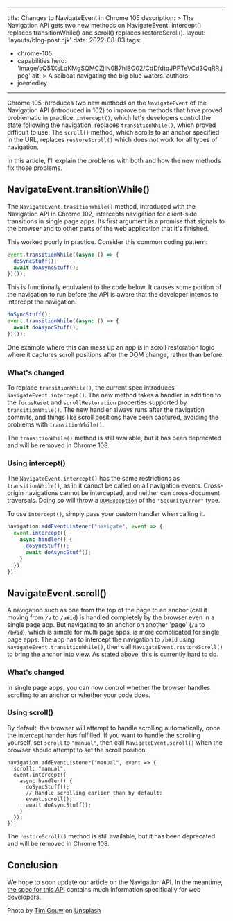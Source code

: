 
---
title: Changes to NavigateEvent in Chrome 105
description: >
  The Navigation API gets two new methods on NavigateEvent: intercept() replaces transitionWhile() and scroll() replaces restoreScroll().
layout: 'layouts/blog-post.njk'
date: 2022-08-03
tags:
  - chrome-105
  - capabilities
hero: 'image/sQ51XsLqKMgSQMCZjIN0B7hlBO02/CdDfdtqJPPTeVCd3QqRR.jpeg'
alt: >
  A saiboat navigating the big blue waters.
authors:
  - joemedley
---

Chrome 105 introduces two new methods on the `NavigateEvent` of the Navigation API (introduced in 102) to improve on methods that have proved problematic in practice. `intercept()`, which let's developers control the state following the navigation, replaces `transitionWhile()`, which proved difficult to use. The `scroll()` method, which scrolls to an anchor specified in the URL, replaces `restoreScroll()` which does not work for all types of navigation. 

In this article, I'll explain the problems with both and how the new methods fix those problems.

## NavigateEvent.transitionWhile()

The `NavigateEvent.trasitionWhile()` method, introduced with the Navigation API in Chrome 102, intercepts navigation for client-side transitions in single page apps. Its first argument is a promise that signals to the browser and to other parts of the web application that it's finished.

This worked poorly in practice. Consider this common coding pattern:

```js
event.transitionWhile((async () => {
  doSyncStuff();
  await doAsyncStuff();
})());
```

This is functionally equivalent to the code below. It causes some portion of the navigation to run before the API is aware that the developer intends to intercept the navigation.

```js
doSyncStuff();
event.transitionWhile((async () => {
  await doAsyncStuff();
})());
```

One example where this can mess up an app is in scroll restoration logic where it captures scroll positions after the DOM change, rather than before. 

### What's changed

To replace `transitionWhile()`, the current spec introduces `NavigateEvent.intercept()`. The new method takes a handler in addition to the `focusReset` and `scrollRestoration` properties supported by `transitionWhile()`. The new handler always runs after the navigation commits, and things like scroll positions have been captured, avoiding the problems with `transitionWhile()`.

The `transitionWhile()` method is still available, but it has been deprecated and will be removed in Chrome 108.

### Using intercept()

The `NavigateEvent.intercept()` has the same restrictions as `transitionWhile()`, as in it cannot be called on all navigation events. Cross-origin navigations cannot be intercepted, and neither can cross-document traversals. Doing so will throw a [`DOMException`](https://developer.mozilla.org/docs/Web/API/DOMException) of the `"SecurityError"` type.

To use `intercept()`, simply pass your custom handler when calling it. 

```js
navigation.addEventListener("navigate", event => {
  event.intercept({
    async handler() {
      doSyncStuff();
      await doAsyncStuff();
    }
  });
});
```

## NavigateEvent.scroll()

A navigation such as one from the top of the page to an anchor (call it moving from `/a` to `/a#id`) is handled completely by the browser even in a single page app. But navigating to an anchor on another 'page' (`/a` to `/b#id`), which is simple for multi page apps, is more complicated for single page apps. The app has to intercept the navigation to `/b#id` using `NavigateEvent.transitionWhile()`, then call `NavigateEvent.restoreScroll()` to bring the anchor into view. As stated above, this is currently hard to do.

### What's changed

In single page apps, you can now control whether the browser handles scrolling to an anchor or whether your code does.

### Using scroll()

By default, the browser will attempt to handle scrolling automatically, once the intercept hander has fulfilled. If you want to handle the scrolling yourself, set `scroll` to `"manual"`, then call `NavigateEvent.scroll()` when the browser should attempt to set the scroll position.

```js/2,8
navigation.addEventListener("manual", event => {
  scroll: "manual",
  event.intercept({
    async handler() {
      doSyncStuff();
      // Handle scrolling earlier than by default:
      event.scroll();
      await doAsyncStuff();
    }
  });
});
```

The `restoreScroll()` method is still available, but it has been deprecated and will be removed in Chrome 108.

## Conclusion

We hope to soon update our article on the Navigation API. In the meantime, [the spec for this API](https://wicg.github.io/navigation-api/) contains much information specifically for web developers.

Photo by <a href="https://unsplash.com/@punttim?utm_source=unsplash&utm_medium=referral&utm_content=creditCopyText">Tim Gouw</a> on <a href="https://unsplash.com/s/photos/sailboat?utm_source=unsplash&utm_medium=referral&utm_content=creditCopyText">Unsplash</a>
  
